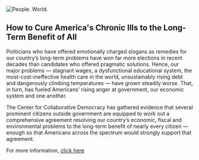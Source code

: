 ![People. World.](/files/people-world.jpg)

## How to Cure America's Chronic Ills to the Long-Term Benefit of All

Politicians who have offered emotionally charged slogans as remedies for our country’s long-term problems have won far more elections in recent decades than candidates who offered pragmatic solutions.  Hence, our major problems — stagnant wages, a dysfunctional educational system, the most-cost-ineffective health care in the world, unsustainably rising debt and dangerously climbing temperatures — have grown steadily worse. That, in turn, has fueled Americans’ rising anger at government, our economic system and one another.  

The Center for Collaborative Democracy has gathered evidence that several prominent citizens outside government are equipped to work out a comprehensive agreement resolving our country’s economic, fiscal and environmental problems to the long-term benefit of nearly every citizen — enough so that Americans across the spectrum would strongly support that agreement.

For more information, [click here][2]

[2]: http://www.GenuineRepresentation.org/res
